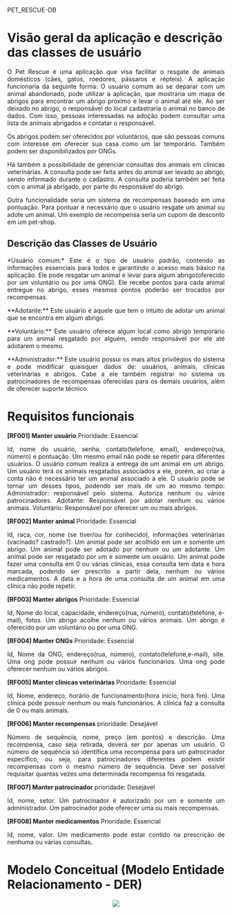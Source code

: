 PET_RESCUE-DB
# Visão geral da aplicação e descrição das classes de usuário
<p align="justify">
O Pet Rescue é uma aplicação que visa facilitar o resgate de animais domésticos (cães, gatos, roedores, pássaros e répteis).  A aplicação funcionaria da seguinte forma: O usuário comum ao se deparar com um animal abandonado, pode utilizar a aplicação, que mostraria um mapa de abrigos para encontrar um abrigo próximo e levar o animal até ele. Ao ser deixado no abrigo, o responsável do local cadastraria o animal no banco de dados. Com isso, pessoas interessadas na adoção podem consultar uma lista de animais abrigados e contatar o responsável.
</p>
<p align="justify">
Os abrigos podem ser oferecidos por voluntários, que são pessoas comuns com interesse em oferecer sua casa como um lar temporário. Também podem ser disponibilizados por ONGs.
</p>
<p align="justify">
Há também a possibilidade de gerenciar consultas dos animais em clínicas veterinárias. A consulta pode ser feita antes do animal ser levado ao abrigo, sendo informado durante o cadastro. A consulta poderia também ser feita com o animal já abrigado, por parte do responsável do abrigo.
</p>
<p align="justify">
Outra funcionalidade seria um sistema de recompensas baseado em uma pontuação. Para pontuar é necessário que o usuário resgate um animal ou adote um animal. Um exemplo de recompensa seria um cupom de desconto em um pet-shop.  
</p>


## Descrição das Classes de Usuário
<p align="justify">
*Usuário comum:* Este é o tipo de usuário padrão, contendo as informações essenciais para todos e garantindo o acesso mais básico na aplicação. Ele pode resgatar um animal e levar para algum abrigo(oferecido por um voluntário ou  por uma ONG). Ele recebe pontos para cada animal entregue no abrigo, esses mesmos pontos poderão ser trocados por recompensas.
</p>  
<p align="justify">
**Adotante:** Este usuário é aquele que tem o intuito de adotar um animal que se encontra em algum abrigo. 
</p>
<p align="justify">
**Voluntário:** Este usuário oferece algum local como abrigo temporário para um animal resgatado por alguém, sendo responsável por ele até adotarem o mesmo.
</p>
<p align="justify">
**Administrador:** Este usuário possui os mais altos privilégios do sistema e pode modificar quaisquer dados de: usuários, animais, clínicas veterinárias e abrigos. Cabe a ele também registrar no sistema os patrocinadores de recompensas oferecidas para os demais usuários, além de oferecer suporte técnico.  
</p>

# Requisitos funcionais
**[RF001] Manter usuário**
Prioridade: Essencial
<p align="justify">
Id, nome do usuário, senha, contato(telefone, email), endereço(rua, número) e pontuação. Um mesmo email não pode se repetir para diferentes usuários. O usuário comum realiza a entrega de um animal em um abrigo. Um usuário terá os animais resgatados associados a ele, porém, ao criar a conta não é necessário ter um animal associado a ele. O usuário pode se tornar um desses tipos, podendo ser mais de um ao mesmo tempo:
Administrador: responsável pelo sistema. Autoriza nenhum ou vários patrocinadores.
Adotante: Responsável por adotar nenhum ou vários animais.
Voluntário: Responsável por oferecer um ou mais abrigos.
</p>

**[RF002] Manter animal**
Prioridade: Essencial
<p align="justify">
Id, raça, cor, nome (se tiver/ou for conhecido), informações veterinárias (vacinado? castrado?). Um animal pode ser acolhido em um e somente um abrigo. Um animal pode ser adotado por nenhum ou um adotante. Um animal pode ser resgatado por um e somente um usuário. Um animal pode fazer uma consulta em 0 ou várias clínicas, essa consulta tem data e hora marcada, podendo ser prescrito a partir dela, nenhum ou vários medicamentos. A data e a hora de uma consulta de um animal em uma clínica não pode repetir.
</p>

**[RF003] Manter abrigos**
Prioridade: Essencial
<p align="justify">
Id, Nome do local, capacidade, endereço(rua, número), contato(telefone, e-mail), fotos. Um abrigo acolhe nenhum ou vários animais. Um abrigo é oferecido por um voluntário ou por uma ONG.
</p>

**[RF004] Manter ONGs**
Prioridade: Essencial
<p align="justify">
Id, Nome da ONG, endereço(rua, número), contato(telefone,e-mail), site. Uma ong pode possuir nenhum ou vários funcionários. Uma ong pode oferecer nenhum ou vários abrigos.
</p>

**[RF005] Manter clínicas veterinárias**
Prioridade: Essencial
<p align="justify">
Id, Nome, endereço, horário de funcionamento(hora início, hora fim). Uma clínica pode possuir nenhum ou mais funcionários. A clínica faz a consulta de 0 ou mais animais.
</p>

**[RF006] Manter recompensas**
prioridade: Desejável
<p align="justify">
Número de sequência, nome, preço (em pontos) e descrição. Uma recompensa, caso seja retirada, deverá ser por apenas um usuário. O número de sequência só identifica uma recompensa para um patrocinador específico, ou seja, para patrocinadores diferentes podem existir recompensas com o mesmo número de sequência. Deve ser possível requisitar quantas vezes uma determinada recompensa foi resgatada.
</p>

**[RF007] Manter patrocinador**
prioridade: Desejável
<p align="justify">
Id, nome, setor. Um patrocinador é autorizado por um e somente um administrador. Um patrocinador pode oferecer uma ou mais recompensas.
</p>

**[RF008] Manter medicamentos**
Prioridade: Essencial
<p align="justify">
Id, nome, valor. Um medicamento pode estar contido na prescrição de nenhuma ou várias consultas.
  
# Modelo Conceitual (Modelo Entidade Relacionamento - DER)
<div align="center">
<img src="https://user-images.githubusercontent.com/53983792/130801025-4d846916-1508-47f2-972d-275203da3cc4.png" />
</div>
  

